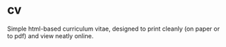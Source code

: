 cv
==
Simple html-based curriculum vitae, designed to print cleanly (on paper or to pdf) and view neatly online.
